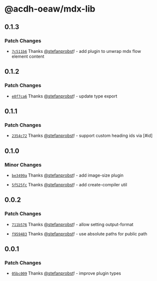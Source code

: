 # @acdh-oeaw/mdx-lib

## 0.1.3

### Patch Changes

- [`7c511b6`](https://github.com/acdh-oeaw/mdx-lib/commit/7c511b630c18b10131115a63227d1333f2919a6b)
  Thanks [@stefanprobst](https://github.com/stefanprobst)! - add plugin to unwrap mdx flow element
  content

## 0.1.2

### Patch Changes

- [`e0f7ca6`](https://github.com/acdh-oeaw/mdx-lib/commit/e0f7ca669df72a0aaa9cc1c35a3d332bf7a9baf1)
  Thanks [@stefanprobst](https://github.com/stefanprobst)! - update type export

## 0.1.1

### Patch Changes

- [`2354c72`](https://github.com/acdh-oeaw/mdx-lib/commit/2354c720af687f7f2cc6c3a8684a6ce31c152d7e)
  Thanks [@stefanprobst](https://github.com/stefanprobst)! - support custom heading ids via [#id]

## 0.1.0

### Minor Changes

- [`be3499a`](https://github.com/acdh-oeaw/mdx-lib/commit/be3499ac814b0a7b50615acd0ede76f7fcf1f3ec)
  Thanks [@stefanprobst](https://github.com/stefanprobst)! - add image-size plugin

- [`5f525fc`](https://github.com/acdh-oeaw/mdx-lib/commit/5f525fc075ad45bf51745cc98ffefb536a979962)
  Thanks [@stefanprobst](https://github.com/stefanprobst)! - add create-compiler util

## 0.0.2

### Patch Changes

- [`711b576`](https://github.com/acdh-oeaw/mdx-lib/commit/711b5765637de311f3a1caa3fd94c77320c7c709)
  Thanks [@stefanprobst](https://github.com/stefanprobst)! - allow setting output-format

- [`f959483`](https://github.com/acdh-oeaw/mdx-lib/commit/f959483a515076478f728482539fd06f5e111cbf)
  Thanks [@stefanprobst](https://github.com/stefanprobst)! - use absolute paths for public path

## 0.0.1

### Patch Changes

- [`05bc009`](https://github.com/acdh-oeaw/mdx-lib/commit/05bc009c4c2a1037b30bcd01be0c7c5b567a9281)
  Thanks [@stefanprobst](https://github.com/stefanprobst)! - improve plugin types
